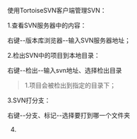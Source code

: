 



使用TortoiseSVN客户端管理SVN：



1.查看SVN服务器中的内容：

右键--版本库浏览器--输入SVN服务器地址；



2.检出SVN中的项目到本地目录：

右键--检出--输入svn地址、选择检出目录

> 1.项目会被检出到指定的目录下；



3.SVN打分支：

右键--分支、标记--选择要打到哪一个文件夹



4.



